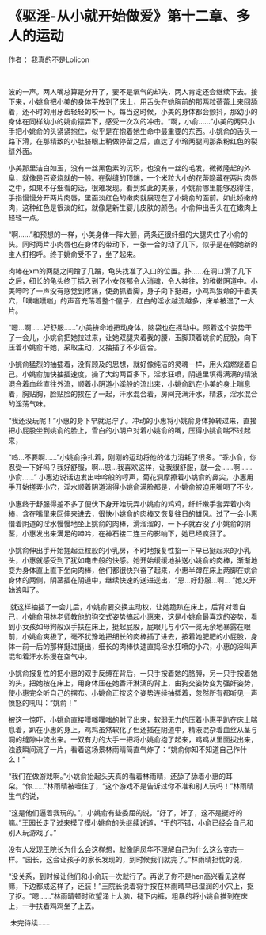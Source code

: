 # 《驱淫-从小就开始做爱》第十二章、多人的运动

作者： 我真的不是Lolicon 

  

波的一声。两人嘴总算是分开了，要不是氧气的却失，两人肯定还会继续下去。接下来，小姚俞把小美的身体平放到了床上，用舌头在她胸前的那两粒蓓蕾上来回舔着，还不时的用牙齿轻轻的咬一下。每当这时候，小美的身体都会颤抖，那幼小的身体在同样幼小的姚俞摆弄下，感受一次次的冲击。“啊，小俞……”小美的两只小手把小姚俞的头紧紧抱住，似乎是在抱着她生命中最重要的东西。小姚俞的舌头一路下滑，在那精致的小肚脐眼上稍做停留之后，直达了小玲两腿间那条粉红色的裂缝外面。

小美那里洁白如玉，没有一丝黑色素的沉积，也没有一丝的毛发，微微隆起的外阜，就像是百瓷烧就的一般。在裂缝的顶端，一个米粒大小的花蒂隐藏在两片肉唇之中，如果不仔细看的话，很难发现。看到如此的美景，小姚俞哪里能够忍得住，手指慢慢分开两片肉唇，里面淡红色的嫩肉就展现在了小姚俞的面前。如此娇嫩的肉，这种红色是很淡的红，就像是新生婴儿皮肤的颜色。小俞伸出舌头在在嫩肉上轻轻一点。

“啊……”和预想的一样，小美身体一阵大颤，两条还很纤细的大腿夹住了小俞的头。同时两片小肉唇也在身体的带动下，一张一合的动了几下，似乎是在朝她新的主人打招呼。终于姚俞受不了，坐了起来。

肉棒在xm的两腿之间蹭了几蹭，龟头找准了入口的位置。扑……在洞口滑了几下之后，细长的龟头终于插入到了小女孩那令人消魂，令人神往，的稚嫩阴道中。小美呻吟了一声没有感觉到疼痛，使劲抓着脚，身子向下挺进，小鸡鸡狠命的干着美穴，「噗嗤噗嗤」的声音充荡着整个屋子，红白的淫水越流越多，床单被湿了一大片。

“嗯…啊……好舒服……”小美拚命地扭动身体，脑袋也在摇动中。照着这个姿势干了一会儿，小姚俞把她拉过来，让她双腿夹着我的腰，玉脚顶着姚俞的屁股，向下压着小姚俞干她，采取主动，又抽插了不少回合。

小姚俞猛烈的抽插着，没有顾及的思想，就好像纯洁的灵魂一样，用火焰燃烧着自己。小姚俞加快抽插速度，操了大约两百多下，淫水狂喷，阴道里填得满满的精液混合着血丝直往外流，顺着小阴道小溪般的流出来，小姚俞趴在小美的身上喘息着，胸贴胸，脸贴脸的挨在了一起，汗水混合着，房间充满汗水，精液，淫水混合的淫荡气味。

“我还没玩呢！”小惠的身下早就泥泞了。冲动的小惠将小姚俞身体掉转过来，直接把小屁股坐到姚俞的脸上，雪白的小阴户对着小姚俞的嘴，压得小姚俞喘不过起来，

“呜…不要啊……”小姚俞挣扎着，刚刚的运动将他的体力消耗了很多。“乖小俞，你忍受一下好吗？我好舒服，啊…恩…我喜欢这样，让我很舒服，就一会……啊……小俞……” 小惠边说话边发出呻吟般的哼声，菊花洞摩擦着小姚俞的鼻尖，小惠用手开始搓弄小穴，淫水顺着阴道淌得小姚俞满脸都是，小姚俞被迫用嘴喝了不少。

小惠终于舒服得差不多了便伏下身开始玩弄小姚俞的鸡鸡，纤纤嫩手套弄着小肉棒，含在嘴里来回伸来进去，很快小姚俞的肉棒又恢复往日的雄风。过了一会小惠借着阴道的淫水慢慢地坐上姚俞的肉棒，滑溜溜的，一下子就吞没了小姚俞的阴茎，小惠发出来满足的呻吟，在神石接二连三的影响下，她已经疯狂了。

小姚俞伸出手开始搓起豆粒般的小乳房，不时地报复性掐一下早已挺起来的小乳头，小惠就感受到了犹如电击般的快感。她开始缓缓地抽送小姚俞的肉棒，渐渐地变为身体直上直下坐向肉棒，他们都很快兴奋了起来，小惠半蹲在床上两脚在姚俞身体的两侧，阴茎插在阴道中，继续快速的送进送出，“恩…好舒服…啊… ”她又开始浪叫了。

 就这样抽插了一会儿后，小姚俞要交换主动权，让她跪趴在床上，后背对着自己，小姚俞用林老师教他的狗交式姿势搞起小惠来，这是小姚俞最喜欢的姿势，看到小女孩如母狗般双手扶在床上，挺起屁股，屁眼儿与小穴一览无余地暴露在眼前，小姚俞爽极了，毫不犹豫地把细长的肉棒插了进去，按着她肥肥的小屁股，身体一前一后的那样挺进挺出，细长的肉棒快速直捣淫水狂喷的小穴，小惠的淫叫声混和着汗水弥漫在空气中。

小姚俞报复性的把小惠的双手反缚在背后，一只手按着她的胳膊，另一只手按着她的头，把她按在床上，用身体压在她香汗淋漓的背上，由狗交姿势变为强奸姿势，使小惠完全听自己的摆布。小姚俞正按这个姿势连续抽插着，忽然所有都听见一声愤怒的吼叫：“姚俞！”

被这一惊吓，小姚俞直接噗嗤噗嗤的射了出来，软弱无力的压着小惠平趴在床上喘息着，趴在小惠的身上，鸡鸡虽然软化了但还插在阴道中，精液混杂着血丝从茎与洞的缝隙中流出来。一双有力的大手一把将小姚俞抱了起来，鸡鸡从里面拔出来，浊液瞬间流了一片，看着这场景林雨晴简直气炸了：“姚俞你知不知道自己作什么！”

“我们在做游戏啊。”小姚俞抬起头天真的看着林雨晴，还舔了舔着小惠的耳朵。“你……”林雨晴被噎住了，“这个游戏不是告诉过你不准和别人玩吗！”林雨晴生气的说，

“这是他们逼着我玩的。”，小姚俞有些委屈的说，“好了，好了，这不是挺好的嘛。”王园长走了过来摸了摸小姚俞的头继续说道，“干的不错，小俞已经会自己和别人玩游戏了。”

没有人发现王院长为什么会这样想，就像阴凤华不理解自己为什么这么变态一样。“园长，这会让孩子的家长发现的，到时候我们就完了。”林雨晴担忧的说，

“没关系，到时候让他们和小俞玩一次就行了。再说了你不是hen高兴看见这样嘛，下边都成这样了，还装！”王院长说着将手按在林雨晴早已湿润的小穴上，抠了抠。“嗯……”林雨晴顿时欲望涌上大脑，褪下内裤，粗暴的将小姚俞推到在床上，一手扶着鸡鸡坐了上去。

 未完待续……

